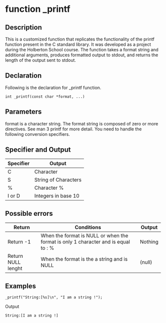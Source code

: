 # function _printf
## Description
This is a customized function that replicates the functionality of the printf function present in the C standard library. It was developed as a project during the Holberton School course. The function takes a format string and additional arguments, produces formatted output to stdout, and returns the length of the output sent to stdout.
## Declaration
Following is the declaration for _printf function.

`int _printf(const char *format, ...)`

## Parameters
format is a character string. The format string is composed of zero or more directives. See man 3 printf for more detail. You need to handle the following conversion specifiers.

## Specifier and Output

|Specifier|Output|
|---------|------|
|C|Character|
|S|String of Characters|
|%|Character %|
|I or D|Integers in base 10|

## Possible errors

|Return|Conditions|Output|
|------|----------|------|
|Return -1|When the format is NULL or when the format is only 1 character and is equal to : %|Nothing|
|Return NULL lenght|When the format is the a string and is NULL|(null)|

## Examples

```_printf("String:[%s]\n", "I am a string !");```

Output

```String:[I am a string !]```